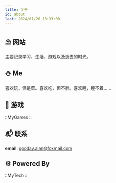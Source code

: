 ```yaml
---
title: 关于
id: about
last: 2024/01/20 13:33:00
---
```


## ⛱ 网站

主要记录学习、生活、游戏以及逝去的时光。

## ⛄️ Me
喜欢玩，但是菜。喜欢吃，但不胖。喜欢睡，睡不着......

## 🥷 游戏

::MyGames
::

## 📬 联系

**email**: [gooday.alan@foxmail.com](mailto:gooday.alan@foxmail.com)

## ⚙️ Powered By
::MyTech
::